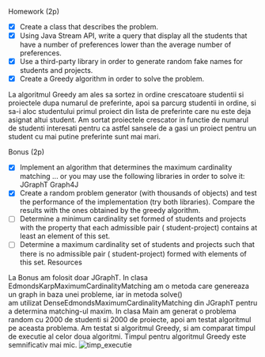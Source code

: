 Homework (2p)

- [x] Create a class that describes the problem.
- [x] Using Java Stream API, write a query that display all the students that have a number of preferences lower than
  the average number of preferences.
- [x] Use a third-party library in order to generate random fake names for students and projects.
- [x] Create a Greedy algorithm in order to solve the problem.

La algoritmul Greedy am ales sa sortez in ordine crescatoare studentii si proiectele dupa numarul de
preferinte, apoi sa parcurg studentii in ordine, si sa-i aloc studentului
primul proiect din lista de preferinte care nu este deja asignat altui student. Am sortat proiectele crescator in functie de numarul de studenti interesati pentru ca astfel
sansele de a gasi un proiect pentru un student cu mai putine preferinte  sunt mai mari.

Bonus (2p)

- [x] Implement an algorithm that determines the maximum cardinality matching ... or you may use the following libraries
  in order to solve it:
  JGraphT Graph4J
- [x] Create a random problem generator (with thousands of objects) and test the performance of the implementation (try
  both libraries). Compare the results with the ones obtained by the greedy algorithm.
- [ ] Determine a minimum cardinality set formed of students and projects with the property that each admissible pair (
  student-project) contains at least an element of this set.
- [ ] Determine a maximum cardinality set of students and projects such that there is no admissible pair (
  student-project) formed with elements of this set. Resources

La Bonus am folosit doar JGraphT. In clasa EdmondsKarpMaximumCardinalityMatching am o metoda care genereaza un graph in baza unei probleme, iar in metoda solve()  
am utilizat DenseEdmondsMaximumCardinalityMatching din JGraphT pentru a determina matching-ul maxim.
In clasa Main am generat o problema random cu 2000 de studenti si 2000 de proiecte, apoi am testat
algoritmul pe aceasta problema. Am testat si algoritmul Greedy, si am comparat timpul de executie al celor doua algoritmi. Timpul pentru algoritmul Greedy este semnificativ mai mic.
![timp_executie](https://i.ibb.co/KXg9HBJ/Screenshot-2023-03-24-at-14-47-33.png)